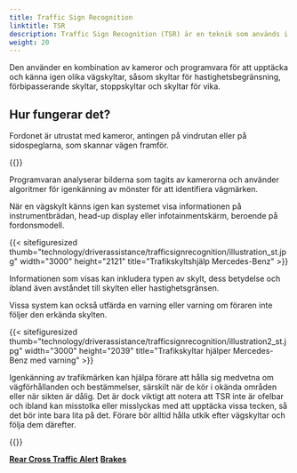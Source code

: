 ```yaml
---
title: Traffic Sign Recognition
linktitle: TSR
description: Traffic Sign Recognition (TSR) är en teknik som används i vissa moderna fordon och som hjälper förare att identifiera och tolka vägmärken.
weight: 20
---
```

<!-- markdownlint-disable MD033 -->
Den använder en kombination av kameror och programvara för att upptäcka och känna igen olika vägskyltar, såsom skyltar för hastighetsbegränsning, förbipasserande skyltar, stoppskyltar och skyltar för vika.

## Hur fungerar det?

Fordonet är utrustat med kameror, antingen på vindrutan eller på sidospeglarna, som skannar vägen framför.

{{<evkxdisplayaddarticle />}}

Programvaran analyserar bilderna som tagits av kamerorna och använder algoritmer för igenkänning av mönster för att identifiera vägmärken.

När en vägskylt känns igen kan systemet visa informationen på instrumentbrädan, head-up display eller infotainmentskärm, beroende på fordonsmodell.

{{< sitefiguresized thumb="technology/driverassistance/trafficsignrecognition/illustration_st.jpg" width="3000" height="2121" title="Trafikskyltshjälp Mercedes-Benz" >}}

Informationen som visas kan inkludera typen av skylt, dess betydelse och ibland även avståndet till skylten eller hastighetsgränsen.

Vissa system kan också utfärda en varning eller varning om föraren inte följer den erkända skylten.

{{< sitefiguresized thumb="technology/driverassistance/trafficsignrecognition/illustration2_st.jpg" width="3000" height="2039" title="Trafikskyltar hjälper Mercedes-Benz med varning" >}}

Igenkänning av trafikmärken kan hjälpa förare att hålla sig medvetna om vägförhållanden och bestämmelser, särskilt när de kör i okända områden eller när sikten är dålig. Det är dock viktigt att notera att TSR inte är ofelbar och ibland kan misstolka eller misslyckas med att upptäcka vissa tecken, så det bör inte bara lita på det. Förare bör alltid hålla utkik efter vägskyltar och följa dem därefter.

{{<evkxdisplayaddarticle />}}

<div class="mt-3 mb-3">
    <a href="../rearcrosstrafficalert/" class="text-decoration-none text-black"><strong><i class="bi-arrow-left"></i> Rear Cross Traffic Alert</strong></a>
    <a href="../../brakes/" class="text-decoration-none text-black float-end"><strong>Brakes <i class="bi-arrow-right"></i></strong></a>
</div>
